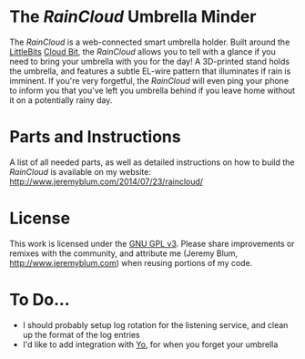 The *RainCloud* Umbrella Minder
=============================
The *RainCloud* is a web-connected smart umbrella holder. Built around the [LittleBits](http://www.shareasale.com/r.cfm?u=966033&b=601008&m=53280&afftrack=&urllink=www%2Elittlebits%2Ecc) [Cloud Bit](http://www.shareasale.com/r.cfm?u=966033&b=601008&m=53280&afftrack=&urllink=littlebits%2Ecc%2Fcloud), the *RainCloud* allows you to tell with a glance if you need to bring your umbrella with you for the day! A 3D-printed stand holds the umbrella, and features a subtle EL-wire pattern that illuminates if rain is imminent. If you're very forgetful, the *RainCloud* will even ping your phone to inform you that you've left you umbrella behind if you leave home without it on a potentially rainy day.

Parts and Instructions
======================
A list of all needed parts, as well as detailed instructions on how to build the *RainCloud* is available on my website: <http://www.jeremyblum.com/2014/07/23/raincloud/>
						
License
=======
This work is licensed under the [GNU GPL v3](http://www.gnu.org/licenses/gpl.html).
Please share improvements or remixes with the community, and attribute me (Jeremy Blum, <http://www.jeremyblum.com>) when reusing portions of my code.

To Do...
========
* I should probably setup log rotation for the listening service, and clean up the format of the log entries
* I'd like to add integration with [Yo](http://www.justyo.co/), for when you forget your umbrella

